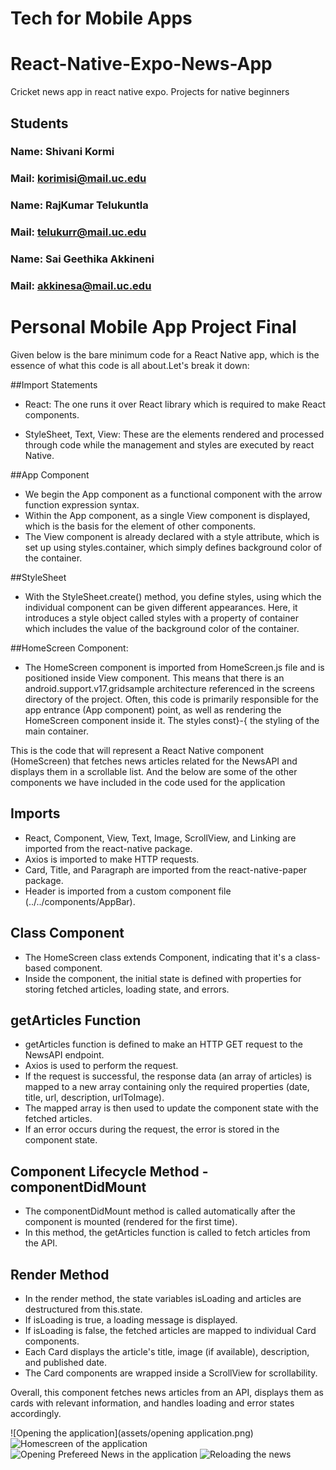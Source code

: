 # Tech for Mobile Apps
# React-Native-Expo-News-App
Cricket news app in react native expo. Projects for native beginners
## Students
### Name: Shivani Kormi
### Mail: korimisi@mail.uc.edu
### Name: RajKumar Telukuntla
### Mail: telukurr@mail.uc.edu
### Name: Sai Geethika Akkineni
### Mail: akkinesa@mail.uc.edu


# Personal Mobile App Project Final
Given below is the bare minimum code for a React Native app, which is the essence of what this code is all about.Let's break it down:

##Import Statements

- React: The one runs it over React library which is required to make React components.

- StyleSheet, Text, View: These are the elements rendered and processed through code while the management and styles are executed by react Native.

##App Component
- We begin the App component as a functional component with the arrow function expression syntax.
- Within the App component, as a single View component is displayed, which is the basis for the element of other components.
- The View component is already declared with a style attribute, which is set up using styles.container, which simply defines background color of the container.

##StyleSheet
- With the StyleSheet.create() method, you define styles, using which the individual component can be given different appearances. Here, it introduces a style object called styles with a property of container which includes the value of the background color of the container.

##HomeScreen Component:
- The HomeScreen component is imported from HomeScreen.js file and is positioned inside View component. This means that there is an android.support.v17.gridsample architecture referenced in the screens directory of the project.
Often, this code is primarily responsible for the app entrance (App component) point, as well as rendering the HomeScreen component inside it. The styles const}-{ the styling of the main container.

This is the code that will represent a React Native component (HomeScreen) that fetches news articles related for the NewsAPI and displays them in a scrollable list.
And the below are some of the other components we have included in the code used for the application 
## Imports
   - React, Component, View, Text, Image, ScrollView, and Linking are imported from the react-native package.
   - Axios is imported to make HTTP requests.
   - Card, Title, and Paragraph are imported from the react-native-paper package.
   - Header is imported from a custom component file (../../components/AppBar).

## Class Component
   - The HomeScreen class extends Component, indicating that it's a class-based component.
   - Inside the component, the initial state is defined with properties for storing fetched articles, loading state, and errors.

## getArticles Function
   - getArticles function is defined to make an HTTP GET request to the NewsAPI endpoint.
   - Axios is used to perform the request.
   - If the request is successful, the response data (an array of articles) is mapped to a new array containing only the required properties (date, title, url, description, urlToImage).
   - The mapped array is then used to update the component state with the fetched articles.
   - If an error occurs during the request, the error is stored in the component state.

## Component Lifecycle Method - componentDidMount
   - The componentDidMount method is called automatically after the component is mounted (rendered for the first time).
   - In this method, the getArticles function is called to fetch articles from the API.
## Render Method
   - In the render method, the state variables isLoading and articles are destructured from this.state.
   - If isLoading is true, a loading message is displayed.
   - If isLoading is false, the fetched articles are mapped to individual Card components.
   - Each Card displays the article's title, image (if available), description, and published date.
   - The Card components are wrapped inside a ScrollView for scrollability.

Overall, this component fetches news articles from an API, displays them as cards with relevant information, and handles loading and error states accordingly.

![Opening the application](assets/opening application.png)
![Homescreen of the application](assets/Homescreen.jpg)
![Opening Prefereed News in the application](assets/Afteropening.jpg)
![Reloading the news](assets/Reload.jpg)
